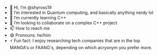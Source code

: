 - 👋 Hi, I’m @shyross19
- 👀 I’m interested in Quantum computing, and basically anything nerdy lol
- 🌱 I’m currently learning C++
- 💞️ I’m looking to collaborate on a complex C++ project
- 📫 How to reach me 
- 😄 Pronouns: he/him
- ⚡ Fun fact: I enjoy researching tech companies that are in the top MANGA's or FAANG's, depending on which acryonym you prefer more. 

<!---
shyross19/shyross19 is a ✨ special ✨ repository because its `README.md` (this file) appears on your GitHub profile.
You can click the Preview link to take a look at your changes.
--->
